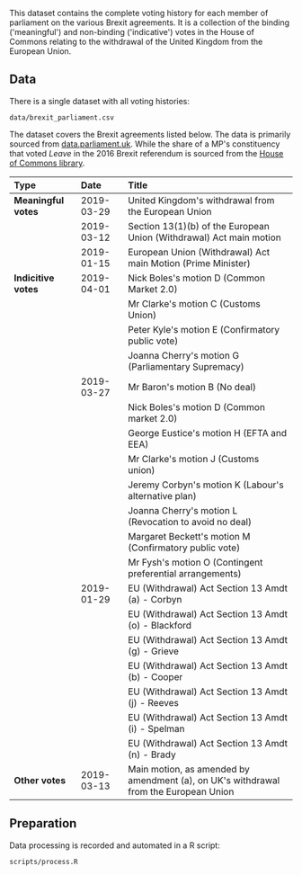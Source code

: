 This dataset contains the complete voting history for each member of parliament on the various Brexit agreements. It is a collection of the binding ('meaningful') and non-binding ('indicative') votes in the House of Commons relating to the withdrawal of the United Kingdom from the European Union.

## Data

There is a single dataset with all voting histories:

```
data/brexit_parliament.csv
```

The dataset covers the Brexit agreements listed below. The data is primarily sourced from [data.parliament.uk](http://www.data.parliament.uk). While the share of a MP's constituency that voted _Leave_ in the 2016 Brexit referendum is sourced from the [House of Commons library](https://commonslibrary.parliament.uk/parliament-and-elections/elections-elections/brexit-votes-by-constituency/).

| Type                 | Date       | Title                                                                                |
|:---------------------|:-----------|:-------------------------------------------------------------------------------------|
| __Meaningful votes__ | 2019-03-29 | United Kingdom's withdrawal from the European Union                                  |
|                      | 2019-03-12 | Section 13(1)(b) of the European Union (Withdrawal) Act main motion                  |
|                      | 2019-01-15 | European Union (Withdrawal) Act main Motion (Prime Minister)                         |
| __Indicitive votes__ | 2019-04-01 | Nick Boles's motion D (Common Market 2.0)                                            |
|                      |            | Mr Clarke's motion C (Customs Union)                                                 |
|                      |            | Peter Kyle's motion E (Confirmatory public vote)                                     |
|                      |            | Joanna Cherry's motion G (Parliamentary Supremacy)                                   |
|                      | 2019-03-27 | Mr Baron's motion B (No deal)                                                        |
|                      |            | Nick Boles's motion D (Common market 2.0)                                            |
|                      |            | George Eustice's motion H (EFTA and EEA)                                             |
|                      |            | Mr Clarke's motion J (Customs union)                                                 |
|                      |            | Jeremy Corbyn's motion K (Labour's alternative plan)                                 |
|                      |            | Joanna Cherry's motion L (Revocation to avoid no deal)                               |
|                      |            | Margaret Beckett's motion M (Confirmatory public vote)                               |
|                      |            | Mr Fysh's motion O (Contingent preferential arrangements)                            |
|                      | 2019-01-29 | EU (Withdrawal) Act Section 13 Amdt (a) - Corbyn                                     |
|                      |            | EU (Withdrawal) Act Section 13 Amdt (o) - Blackford                                  |
|                      |            | EU (Withdrawal) Act Section 13 Amdt (g) - Grieve                                     |
|                      |            | EU (Withdrawal) Act Section 13 Amdt (b) - Cooper                                     |
|                      |            | EU (Withdrawal) Act Section 13 Amdt (j) - Reeves                                     |
|                      |            | EU (Withdrawal) Act Section 13 Amdt (i) - Spelman                                    |
|                      |            | EU (Withdrawal) Act Section 13 Amdt (n) - Brady                                      |
| __Other votes__      | 2019-03-13 | Main motion, as amended by amendment (a), on UK's withdrawal from the European Union |

## Preparation

Data processing is recorded and automated in a R script:

```
scripts/process.R
```
